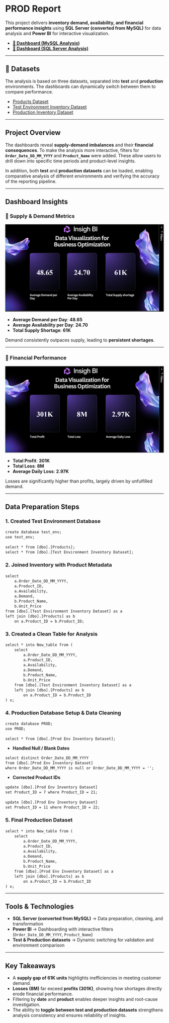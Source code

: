 
#  PROD Report

This project delivers **inventory demand, availability, and financial performance insights** using **SQL Server (converted from MySQL)** for data analysis and **Power BI** for interactive visualization.

* [**🔗 Dashboard (MySQL Analysis)**](https://app.powerbi.com/groups/96685ea3-1fc0-4c05-b1b2-07c13e12fcd1/reports/23323817-283d-4544-be05-c8d669bbc896/e1f42600044280777c1b?experience=power-bi)
* [**🔗 Dashboard (SQL Server Analysis)**](https://app.powerbi.com/groups/12a8b75e-3999-4a19-85c8-73dba02cada1/reports/2b0cf0d3-a59a-4735-95c4-8baa946e1177/e1f42600044280777c1b?experience=power-bi)

---

## 📂 Datasets

The analysis is based on three datasets, separated into **test** and **production** environments. The dashboards can dynamically switch between them to compare performance.

* [Products Dataset](datasets/products.csv)
* [Test Environment Inventory Dataset](datasets/test_env_inventory.csv)
* [Production Inventory Dataset](datasets/prod_env_inventory.csv)

---

##  Project Overview

The dashboards reveal **supply-demand imbalances** and their **financial consequences**.
To make the analysis more interactive, filters for **`Order_Date_DD_MM_YYYY`** and **`Product_Name`** were added.
These allow users to drill down into specific time periods and product-level insights.

In addition, both **test** and **production datasets** can be loaded, enabling comparative analysis of different environments and verifying the accuracy of the reporting pipeline.

---

##  Dashboard Insights

### 🔹 Supply & Demand Metrics
![Supply & Demand Dashboard](images/Dashboard1.png)

* **Average Demand per Day**: **48.65**
* **Average Availability per Day**: **24.70**
* **Total Supply Shortage**: **61K**

 Demand consistently outpaces supply, leading to **persistent shortages**.

---

### 🔹 Financial Performance
![Financial Performance Dashboard](images/Dashboard2.png)

* **Total Profit**: **301K**
* **Total Loss**: **8M**
* **Average Daily Loss**: **2.97K**

 Losses are significantly higher than profits, largely driven by unfulfilled demand.

---

##  Data Preparation Steps

### 1. **Created Test Environment Database**

```
create database test_env;
use test_env;

select * from [dbo].[Products];
select * from [dbo].[Test Environment Inventory Dataset];
```

### 2. **Joined Inventory with Product Metadata**

```
select 
    a.Order_Date_DD_MM_YYYY,
    a.Product_ID,
    a.Availability,
    a.Demand,
    b.Product_Name,
    b.Unit_Price
from [dbo].[Test Environment Inventory Dataset] as a
left join [dbo].[Products] as b 
    on a.Product_ID = b.Product_ID;
```

### 3. **Created a Clean Table for Analysis**

```
select * into New_table from (
    select 
        a.Order_Date_DD_MM_YYYY,
        a.Product_ID,
        a.Availability,
        a.Demand,
        b.Product_Name,
        b.Unit_Price
    from [dbo].[Test Environment Inventory Dataset] as a
    left join [dbo].[Products] as b 
        on a.Product_ID = b.Product_ID
) x;
```

### 4. **Production Database Setup & Data Cleaning**

```
create database PROD;
use PROD;

select * from [dbo].[Prod Env Inventory Dataset];
```

* **Handled Null / Blank Dates**

```
select distinct Order_Date_DD_MM_YYYY
from [dbo].[Prod Env Inventory Dataset]
where Order_Date_DD_MM_YYYY is null or Order_Date_DD_MM_YYYY = '';
```

* **Corrected Product IDs**

```
update [dbo].[Prod Env Inventory Dataset]
set Product_ID = 7 where Product_ID = 21;

update [dbo].[Prod Env Inventory Dataset]
set Product_ID = 11 where Product_ID = 22;
```

### 5. **Final Production Dataset**

```
select * into New_table from (
    select 
        a.Order_Date_DD_MM_YYYY,
        a.Product_ID,
        a.Availability,
        a.Demand,
        b.Product_Name,
        b.Unit_Price
    from [dbo].[Prod Env Inventory Dataset] as a
    left join [dbo].[Products] as b 
        on a.Product_ID = b.Product_ID
) x;
```

---

##  Tools & Technologies

* **SQL Server (converted from MySQL)** → Data preparation, cleaning, and transformation
* **Power BI** → Dashboarding with interactive filters (`Order_Date_DD_MM_YYYY`, `Product_Name`)
* **Test & Production datasets** → Dynamic switching for validation and environment comparison

---

##  Key Takeaways

* A **supply gap of 61K units** highlights inefficiencies in meeting customer demand.
* **Losses (8M)** far exceed **profits (301K)**, showing how shortages directly erode financial performance.
* Filtering by **date** and **product** enables deeper insights and root-cause investigation.
* The ability to **toggle between test and production datasets** strengthens analysis consistency and ensures reliability of insights.

